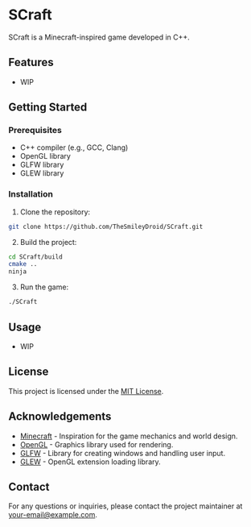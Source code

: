 # SCraft

SCraft is a Minecraft-inspired game developed in C++.

## Features

- WIP

## Getting Started

### Prerequisites

- C++ compiler (e.g., GCC, Clang)
- OpenGL library
- GLFW library
- GLEW library

### Installation

1. Clone the repository:

```bash
git clone https://github.com/TheSmileyDroid/SCraft.git
```

2. Build the project:

```bash
cd SCraft/build
cmake ..
ninja
```

3. Run the game:

```bash
./SCraft
```

## Usage

- WIP

## License

This project is licensed under the [MIT License](LICENSE).

## Acknowledgements

- [Minecraft](https://www.minecraft.net/) - Inspiration for the game mechanics and world design.
- [OpenGL](https://www.opengl.org/) - Graphics library used for rendering.
- [GLFW](https://www.glfw.org/) - Library for creating windows and handling user input.
- [GLEW](http://glew.sourceforge.net/) - OpenGL extension loading library.

## Contact

For any questions or inquiries, please contact the project maintainer at your-email@example.com.
